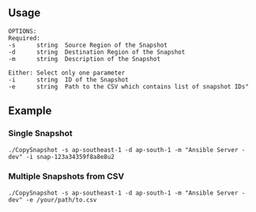 ## Usage

```shell
OPTIONS:
Required:
-s      string  Source Region of the Snapshot
-d      string  Destination Region of the Snapshot
-m      string  Description of the Snapshot
 
Either: Select only one parameter
-i      string  ID of the Snapshot
-e      string  Path to the CSV which contains list of snapshot IDs"
```
## Example

### Single Snapshot
```shell
./CopySnapshot -s ap-southeast-1 -d ap-south-1 -m "Ansible Server - dev" -i snap-123a34359f8a8e8u2
```

### Multiple Snapshots from CSV
```shell
./CopySnapshot -s ap-southeast-1 -d ap-south-1 -m "Ansible Server - dev" -e /your/path/to.csv
```
